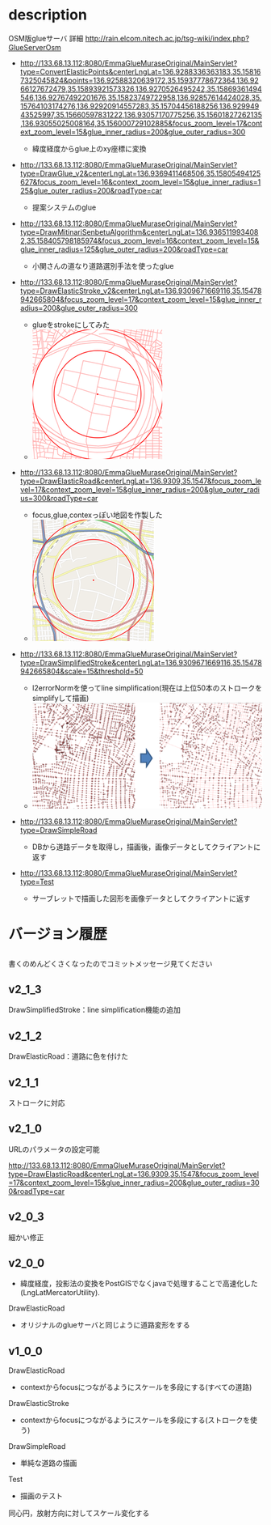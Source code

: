 # description


OSM版glueサーバ
詳細
<http://rain.elcom.nitech.ac.jp/tsg-wiki/index.php?GlueServerOsm>

* <http://133.68.13.112:8080/EmmaGlueMuraseOriginal/MainServlet?type=ConvertElasticPoints&centerLngLat=136.9288336363183,35.158167325045824&points=136.92588320639172,35.15937778672364,136.9266127672479,35.15893921573326,136.9270526495242,35.15869361494546,136.92767492201676,35.15823749722958,136.92857614424028,35.15764103174276,136.92920914557283,35.15704456188256,136.92994943525997,35.15660597831222,136.93057170775256,35.15601827262135,136.93055025008164,35.156000729102885&focus_zoom_level=17&context_zoom_level=15&glue_inner_radius=200&glue_outer_radius=300>
	- 緯度経度からglue上のxy座標に変換

* <http://133.68.13.112:8080/EmmaGlueMuraseOriginal/MainServlet?type=DrawGlue_v2&centerLngLat=136.9369411468506,35.15805494125627&focus_zoom_level=16&context_zoom_level=15&glue_inner_radius=125&glue_outer_radius=200&roadType=car>
	- 提案システムのglue

* <http://133.68.13.112:8080/EmmaGlueMuraseOriginal/MainServlet?type=DrawMitinariSenbetuAlgorithm&centerLngLat=136.9365119934082,35.158405798185974&focus_zoom_level=16&context_zoom_level=15&glue_inner_radius=125&glue_outer_radius=200&roadType=car>
	- 小関さんの道なり道路選別手法を使ったglue

* <http://133.68.13.112:8080/EmmaGlueMuraseOriginal/MainServlet?type=DrawElasticStroke_v2&centerLngLat=136.9309671669116,35.15478942665804&focus_zoom_level=17&context_zoom_level=15&glue_inner_radius=200&glue_outer_radius=300>
	- glueをstrokeにしてみた
	- ![p1](p1.png)
* <http://133.68.13.112:8080/EmmaGlueMuraseOriginal/MainServlet?type=DrawElasticRoad&centerLngLat=136.9309,35.1547&focus_zoom_level=17&context_zoom_level=15&glue_inner_radius=200&glue_outer_radius=300&roadType=car>
	- focus,glue,contexっぽい地図を作製した
	- ![p1](p2.png)
* <http://133.68.13.112:8080/EmmaGlueMuraseOriginal/MainServlet?type=DrawSimplifiedStroke&centerLngLat=136.9309671669116,35.15478942665804&scale=15&threshold=50>
	- l2errorNormを使ってline simplification(現在は上位50本のストロークをsimplifyして描画)
	- ![p1](p3.png)
* <http://133.68.13.112:8080/EmmaGlueMuraseOriginal/MainServlet?type=DrawSimpleRoad>
	- DBから道路データを取得し，描画後，画像データとしてクライアントに返す

* <http://133.68.13.112:8080/EmmaGlueMuraseOriginal/MainServlet?type=Test>
	- サーブレットで描画した図形を画像データとしてクライアントに返す


# バージョン履歴
##
書くのめんどくさくなったのでコミットメッセージ見てください
## v2_1_3
DrawSimplifiedStroke：line simplification機能の追加
## v2_1_2
DrawElasticRoad：道路に色を付けた

## v2_1_1
ストロークに対応


## v2_1_0
URLのパラメータの設定可能

<http://133.68.13.112:8080/EmmaGlueMuraseOriginal/MainServlet?type=DrawElasticRoad&centerLngLat=136.9309,35.1547&focus_zoom_level=17&context_zoom_level=15&glue_inner_radius=200&glue_outer_radius=300&roadType=car>


## v2_0_3
細かい修正

## v2_0_0

* 緯度経度，投影法の変換をPostGISでなくjavaで処理することで高速化した(LngLatMercatorUtility).

DrawElasticRoad

* オリジナルのglueサーバと同じように道路変形をする

## v1_0_0

DrawElasticRoad

* contextからfocusにつながるようにスケールを多段にする(すべての道路)

DrawElasticStroke

* contextからfocusにつながるようにスケールを多段にする(ストロークを使う)

DrawSimpleRoad

* 単純な道路の描画

Test

* 描画のテスト

同心円，放射方向に対してスケール変化する

